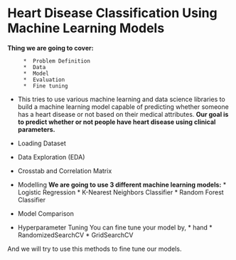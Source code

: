 # Heart Disease Classification Using Machine Learning Models



   **Thing we are going to cover:**

         *  Problem Definition
         *  Data
         *  Model
         *  Evaluation
         *  Fine tuning

* This tries to use various machine learning and data science libraries to build a machine learning model capable of predicting whether someone has a heart disease or not based on their medical attributes.
**Our goal is to predict whether or not people have heart disease using clinical parameters.**
* Loading Dataset
* Data Exploration (EDA)
* Crosstab and Correlation Matrix
* Modelling
      **We are going to use 3 different machine learning models:**
          *  Logistic Regression
          *  K-Nearest Neighbors Classifier
          *  Random Forest Classifier

* Model Comparison
* Hyperparameter Tuning
      You can fine tune your model by,
        *  hand
        *  RandomizedSearchCV
        *  GridSearchCV

And we will try to use this methods to fine tune our models.



